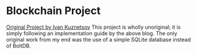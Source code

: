 # Blockchain Project
[Original Project by Ivan Kuznetsov](https://github.com/Jeiwan/blockchain_go/blob/master/blockchain.go)
This project is wholly unoriginal; it is simply following an implementation guide by the above blog.
The only original work from my end was the use of a simple SQLite database instead of BoltDB.
